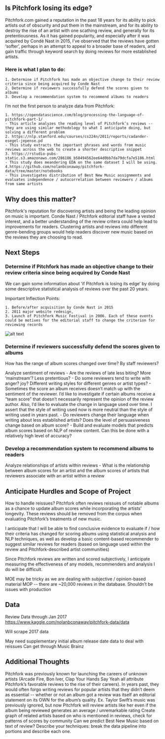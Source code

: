 ## Is Pitchfork losing its edge?

Pitchfork.com gained a reputation in the past 18 years for its ability to pick artists out of obscurity and put them in the mainstream, and for its ability to destroy the rise of an artist with one scathing review, and generally for its pretentiousness. As it has gained popularity, and especially after it was acquired by Condé Nast in 2015, I’ve observed that the reviews have gotten ‘softer’, perhaps in an attempt to appeal to a broader base of readers, and gain traffic through keyword search by doing reviews for more established artists.

### Here is what I plan to do:

    1. Determine if Pitchfork has made an objective change to their review criteria since being acquired by Conde Nast
    2. Determine if reviewers successfully defend the scores given to albums
    3. Develop a recommendation system to recommend albums to readers
    
I’m not the first person to analyze data from Pitchfork:

    1. https://opendatascience.com/blog/processing-the-language-of-pitchfork-part-1/ 
    - This article analyzes the reading level of Pitchfork’s reviews -- they are using similar methodology to what I anticipate doing, but solving a different problem
    2. https://nlp.stanford.edu/courses/cs224n/2011/reports/cadander-esegel-jepense.pd 
    - This study extracts the important phrases and words from music reviews across the web to create a shorter descriptive snippet
    3. https://rstudio-pubs-static.s3.amazonaws.com/286186_b58494562ee64d0bb7da79dcfa7e5186.html
    - This study does meandering EDA on the same dataset I will be using.
    4.https://github.com/nolanbconaway/pitchfork-data/tree/master/notebooks
    - This investigates distribution of Best New Music assignments and evaluates independence / autocorrelation between reviewers / albums from same artists

## Why does this matter?
Pitchfork's reputation for discovering artists and being the leading opinion on music is important. Conde Nast / Pitchfork editorial staff have a vested interest, and a better understanding of the review critera could help lead to improvements for readers. Clustering artists and reviews into different genre-bending groups would help readers discover new music based on the reviews they are choosing to read.

## Next Steps
### Determine if Pitchfork has made an objective change to their review criteria since being acquired by Conde Nast

We can gain some information about ‘if Pitchfork is losing its edge’ by doing some descriptive statistical analysis of reviews over the past 20 years. 

Important Inflection Points: 

    1. Before/after acquisition by Conde Nast in 2015
    2. 2011 major website redesign, 
    3. Launch of Pitchfork Music Festival in 2006. Each of these events could be motives for the editorial staff to change the criterion for reviewing records
    
   ![alt text](https://github.com/andrewjbashford/GalvanizeCapstone/blob/master/images/All.png "Logo Title Text 1")

### Determine if reviewers successfully defend the scores given to albums

How has the range of album scores changed over time? By staff reviewers?

Analyze sentiment of reviews
    - Are the reviews of late less biting? More ‘mainstream’? Less pretentious?
    - Do some reviewers tend to write with anger? joy? Different writing styles for different genres or artist types?
    - Sometimes the score an album receives doesn’t match up with the sentiment of the reviewer. I’d like to investigate if certain albums receive a “team score” that doesn’t necessarily represent the opinion of the review author. Also, I’d like to evaluate the change in language used over time. I assert that the style of writing used now is more neutral than the style of writing used in years past.
    - Do reviewers change their language when writing about less established artists? Does the level of persuasiveness change based on album score? 
    - Build and evaluate models that predicts album scores based on NLP of review content. Can this be done with a relatively high level of accuracy?

### Develop a recommendation system to recommend albums to readers

Analyze relationships of artists within reviews
    - What is the relationship between album scores for an artist and the album scores of artists that reviewers associate with an artist within a review

## Anticipate Hurdles and Scope of Project

How to handle reissues? Pitchfork often reviews reissues of notable albums as a chance to update album scores while incorporating the artists’ longevity. These reviews should be removed from the corpus when evaluating Pitchfork’s treatments of new music. 

I anticipate that I will be able to find conclusive evidence to evaluate if / how their criteria has changed for scoring albums using statistical analysis and NLP techniques, as well as develop a basic content-based recommender to suggest similar reviews for readers (based on language used within the review and Pitchfork-described artist communities)

Since Pitchfork reviews are written and scored subjectively, I anticipate measuring the effectiveness of any models, recommenders and analysis I do will be difficult. 

MOE may be tricky as we are dealing with subjective / opinion-based material
MOP -- there are ~20,000 reviews in the database. Shouldn’t be issues with production





## Data	
Review Data through Jan 2017
https://www.kaggle.com/nolanbconaway/pitchfork-data/data

Will scrape 2017 data

May need supplementary initial album release date data to deal with reissues
Can get through Music Brainz


## Additional Thoughts
Pitchfork was previously known for launching the careers of unknown artists (Arcade Fire, Bon Iver, Clap Your Hands Say Yeah all attribute Pitchfork’s favorable reviews to the rise of their careers). In years past, they would often forgo writing reviews for popular artists that they didn’t deem as essential -- whether or not an album got a review was itself an editorial statement on its OWN for the album’s quality.
Ex. Taylor Swift’s music was previously ignored, but now Pitchfork will review artists like her even if the album being reviewed generates an average / unremarkable rating
Create graph of related artists based on who is mentioned in reviews, check for patterns of scores by community
Can we predict Best New Music based on text of review? 
Describe your techniques: break the data pipeline into portions and describe each one.

